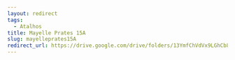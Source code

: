 ```yaml
---
layout: redirect
tags:
  - Atalhos
title: Mayelle Prates 15A
slug: mayelleprates15A
redirect_url: https://drive.google.com/drive/folders/13YmfChVdVx9LGhCb8AB_1ZGqvy33Ts2x?usp=drive_link
---
```

